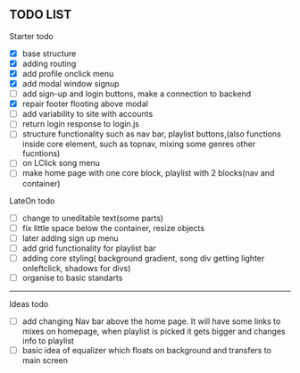 TODO LIST
-------------------------------------------------------------------------------

Starter todo
- [x] base structure
- [x] adding routing 
- [x] add profile onclick menu
- [x] add modal window signup
- [ ] add sign-up and login buttons, make a connection to backend 
- [x] repair footer flooting above modal
- [ ] add variability to site with accounts 
- [ ] return login response to login.js
- [ ] structure functionality such as nav bar, playlist buttons,(also functions inside core element, such as topnav, mixing some genres other fucntions)
- [ ] on LClick song menu
- [ ] make home page with one core block, playlist with 2 blocks(nav and container)

LateOn todo
- [ ] change to uneditable text(some parts)
- [ ] fix little space below the container, resize objects
- [ ] later adding sign up menu
- [ ] add grid functionality for playlist bar 
- [ ] adding core styling( background gradient, song div getting lighter onleftclick, shadows for divs)
- [ ] organise to basic standarts

-------------------------------------------------------------------------------
Ideas todo

- [ ] add changing Nav bar above the home page. It will have some links to mixes on homepage, when playlist is picked it gets bigger and changes info to playlist 
- [ ] basic idea of equalizer which floats on background and transfers to main screen 